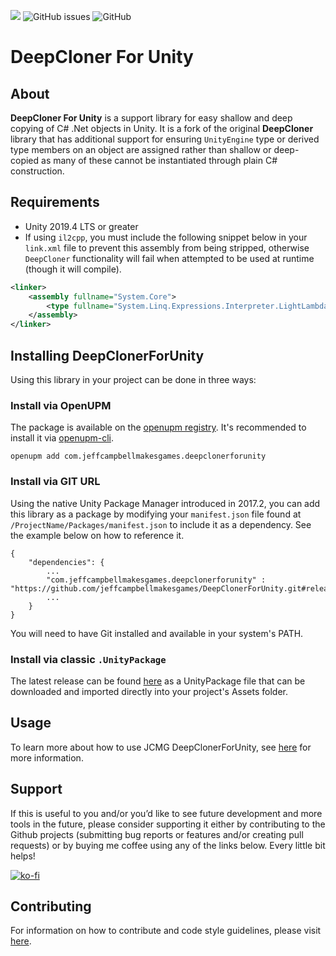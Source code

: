 <a href="https://openupm.com/packages/com.jeffcampbellmakesgames.deepclonerforunity/"><img src="https://img.shields.io/npm/v/com.jeffcampbellmakesgames.deepclonerforunity?label=openupm&amp;registry_uri=https://package.openupm.com" /></a>
<img alt="GitHub issues" src="https://img.shields.io/github/issues/jeffcampbellmakesgames/DeepClonerForUnity">
<img alt="GitHub" src="https://img.shields.io/github/license/jeffcampbellmakesgames/DeepClonerForUnity">

# DeepCloner For Unity

## About
**DeepCloner For Unity** is a support library for easy shallow and deep copying of C# .Net objects in Unity. It is a fork of the original **DeepCloner** library that has additional support for ensuring `UnityEngine` type or derived type members on an object are assigned rather than shallow or deep-copied as many of these cannot be instantiated through plain C# construction.

## Requirements
* Unity 2019.4 LTS or greater
* If using `il2cpp`, you must include the following snippet below in your `link.xml` file to prevent this assembly from being stripped, otherwise `DeepCloner` functionality will fail when attempted to be used at runtime (though it will compile).

```xml
<linker>
	<assembly fullname="System.Core">
		<type fullname="System.Linq.Expressions.Interpreter.LightLambda" preserve="all" />
	</assembly>
</linker>
```

## Installing DeepClonerForUnity
Using this library in your project can be done in three ways:

### Install via OpenUPM
The package is available on the [openupm registry](https://openupm.com/). It's recommended to install it via [openupm-cli](https://github.com/openupm/openupm-cli).

```
openupm add com.jeffcampbellmakesgames.deepclonerforunity
```

### Install via GIT URL
Using the native Unity Package Manager introduced in 2017.2, you can add this library as a package by modifying your `manifest.json` file found at `/ProjectName/Packages/manifest.json` to include it as a dependency. See the example below on how to reference it.

```
{
	"dependencies": {
		...
		"com.jeffcampbellmakesgames.deepclonerforunity" : "https://github.com/jeffcampbellmakesgames/DeepClonerForUnity.git#release/stable",
		...
	}
}
```


You will need to have Git installed and available in your system's PATH.

### Install via classic `.UnityPackage`
The latest release can be found [here](https://github.com/jeffcampbellmakesgames/DeepClonerForUnity/releases) as a UnityPackage file that can be downloaded and imported directly into your project's Assets folder.

## Usage

To learn more about how to use JCMG DeepClonerForUnity, see [here](./usage.md) for more information.

## Support
If this is useful to you and/or you’d like to see future development and more tools in the future, please consider supporting it either by contributing to the Github projects (submitting bug reports or features and/or creating pull requests) or by buying me coffee using any of the links below. Every little bit helps!

[![ko-fi](https://www.ko-fi.com/img/githubbutton_sm.svg)](https://ko-fi.com/I3I2W7GX)

## Contributing

For information on how to contribute and code style guidelines, please visit [here](./contributing.md).
